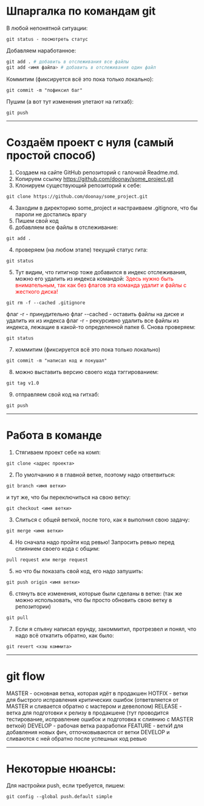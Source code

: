 # Шпаргалка по командам git
В любой непонятной ситуации:
```
git status - посмотреть статус
```
Добавляем наработанное:
```python
git add . # добавить в отслеживания все файлы
git add <имя файла> # добавить в отслеживания один файл
```
Коммитим (фиксируется всё это пока только локально):
```
git commit -m "пофиксил баг"
```
Пушим (а вот тут изменения улетают на гитхаб):
```
git push
```

---

# Создаём проект с нуля (самый простой способ)
1. Создаем на сайте GitHub репозиторий с галочкой Readme.md.
2. Копируем ссылку https://github.com/doonay/some_project.git
3. Клонируем существующий репозиторий к себе:
```
git clone https://github.com/doonay/some_project.git
```
4. Заходим в директорию some_project и настраиваем .gitignore, что бы пароли не достались врагу
5. Пишем свой код
6. добавляем все файлы в отслеживание:
```
git add .
```
4. проверяем (на любом этапе) текущий статус гита:
```
git status
```
5. Тут видим, что гитигнор тоже добавился в индекс отслеживания, можно его удалить из индекса командой:
<font color="red">Здесь нужно быть внимательным, так как без флагов эта команда удалит и файлы с жесткого диска!</font>
```
git rm -f --cached .gitignore
```
флаг -r - принудительно
флаг --cached - оставить файлы на диске и удалить их из индекса
флаг -r  - рекурсивно удалить все файлы из индекса, лежащие в какой-то определенной папке
6. Снова проверяем:
```
git status
```
7. коммитим (фиксируется всё это пока только локально)
```
git commit -m "написал код и покушал"
```
8. можно выставить версию своего кода тэггированием:
```
git tag v1.0
```
9. отправляем свой код на гитхаб:
```
git push
```

---

# Работа в команде
1. Стягиваем проект себе на комп:
```
git clone <адрес проекта>
```
2. По умолчанию я в главной ветке, поэтому надо ответвиться:
```
git branch <имя ветки>
```
и тут же, что бы переключиться на свою ветку:
```
git checkout <имя ветки>
```
3. Слиться с общей веткой, после того, как я выполнил свою задачу:
```
git merge <имя ветки>
```
4. Но сначала надо пройти код ревью!
Запросить ревью перед слиянием своего кода с общим:
```
pull request или merge request
```
5. но что бы показать свой код, его надо запушить:
```
git push origin <имя ветки>
```
6. стянуть все изменения, которые были сделаны в ветке:
(так же можно использовать, что бы просто обновить свою ветку в репозитории)
```
git pull
```
7. Если я спъяну написал ерунду, закоммитил, протрезвел и понял, что надо всё откатить обратно, как было:
```
git revert <хэш коммита>
```

---

# git flow
MASTER - основная ветка, которая идёт в продакшен
HOTFIX - ветки для быстрого исправления критических ошибок (ответвляется от MASTER и сливается обратно с мастером и девелопом)
RELEASE - ветка для подготовки к релизу в продакшене (тут проводится тестирование, исправление ошибок и подготовка к слиянию с MASTER веткой)
DEVELOP - рабочая ветка разработки
FEATURE - веткИ для добавления новых фич, отпочковываются от ветки DEVELOP и сливаются с ней обратно после успешных код ревью

---

# Некоторые нюансы:
Для настройки push, если требуется, пишем:
```
git config --global push.default simple
```
